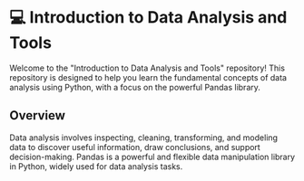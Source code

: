 # 💻 Introduction to Data Analysis and Tools
Welcome to the "Introduction to Data Analysis and Tools" repository! This repository is designed to help you learn the fundamental concepts of data analysis using Python, with a focus on the powerful Pandas library.

## Overview
Data analysis involves inspecting, cleaning, transforming, and modeling data to discover useful information, draw conclusions, and support decision-making. Pandas is a powerful and flexible data manipulation library in Python, widely used for data analysis tasks.
